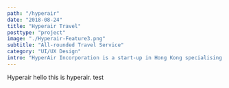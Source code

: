 ```yaml
---
path: "/hyperair"
date: "2018-08-24"
title: "Hyperair Travel"
posttype: "project"
image: "./Hyperair-Feature3.png"
subtitle: "All-rounded Travel Service"
category: "UI/UX Design"
intro: "HyperAir Incorporation is a start-up in Hong Kong specialising in all-rounded travel service. I have worked on their debut app focusing on currency exchange."
---
```


Hyperair hello this is hyperair. test
